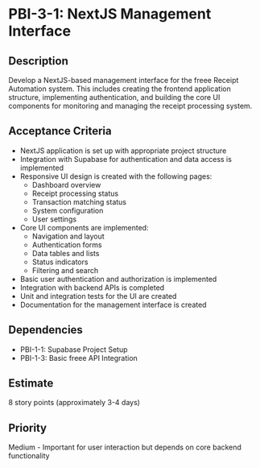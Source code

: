 # PBI-3-1: NextJS Management Interface

## Description

Develop a NextJS-based management interface for the freee Receipt Automation system.
This includes creating the frontend application structure, implementing authentication,
and building the core UI components for monitoring and managing the receipt processing system.

## Acceptance Criteria

- NextJS application is set up with appropriate project structure
- Integration with Supabase for authentication and data access is implemented
- Responsive UI design is created with the following pages:
  - Dashboard overview
  - Receipt processing status
  - Transaction matching status
  - System configuration
  - User settings
- Core UI components are implemented:
  - Navigation and layout
  - Authentication forms
  - Data tables and lists
  - Status indicators
  - Filtering and search
- Basic user authentication and authorization is implemented
- Integration with backend APIs is completed
- Unit and integration tests for the UI are created
- Documentation for the management interface is created

## Dependencies

- PBI-1-1: Supabase Project Setup
- PBI-1-3: Basic freee API Integration

## Estimate

8 story points (approximately 3-4 days)

## Priority

Medium - Important for user interaction but depends on core backend functionality
